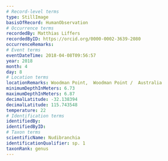 ```yaml
---
# Record-level terms
type: StillImage
basisOfRecord: HumanObservation
# Occurrence terms
recordedBy: Matthias Liffers
recordedByID: https://orcid.org/0000-0002-3639-2080
occurrenceRemarks: 
# Event terms
eventDateTime: 2018-04-08T09:56:57
year: 2018
month: 4
day: 8
# Location terms
locationRemarks: Woodman Point,  Woodman Point /  Australia
minimumDepthInMeters: 6.73
maximumDepthInMeters: 6.87
decimalLatitude: -32.138394
decimalLatitude: 115.743548
temperature: 22
# Identification terms
identifiedBy: 
identifiedByID: 
# Taxon terms
scientificName: Nudibranchia
identificationQualifier: sp. 1
taxonRank: genus
---
```

